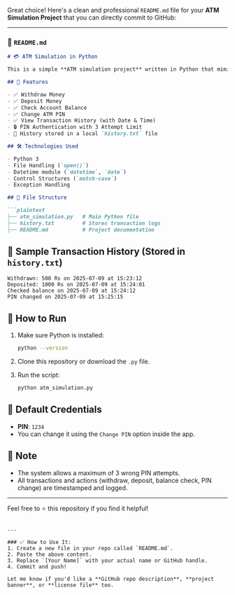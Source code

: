Great choice! Here's a clean and professional `README.md` file for your **ATM Simulation Project** that you can directly commit to GitHub:

---

### 📄 `README.md`

````markdown
# 💳 ATM Simulation in Python

This is a simple **ATM simulation project** written in Python that mimics the basic functionalities of an Automated Teller Machine (ATM).

## 🚀 Features

- ✅ Withdraw Money
- ✅ Deposit Money
- ✅ Check Account Balance
- ✅ Change ATM PIN
- ✅ View Transaction History (with Date & Time)
- 🔒 PIN Authentication with 3 Attempt Limit
- 📝 History stored in a local `history.txt` file

## 🛠 Technologies Used

- Python 3
- File Handling (`open()`)
- Datetime module (`datetime`, `date`)
- Control Structures (`match-case`)
- Exception Handling

## 📁 File Structure

```plaintext
├── atm_simulation.py   # Main Python file
├── history.txt         # Stores transaction logs
├── README.md           # Project documentation
````

## 📸 Sample Transaction History (Stored in `history.txt`)

```
Withdrawn: 500 Rs on 2025-07-09 at 15:23:12
Deposited: 1000 Rs on 2025-07-09 at 15:24:01
Checked balance on 2025-07-09 at 15:24:12
PIN changed on 2025-07-09 at 15:25:15
```

## 🧪 How to Run

1. Make sure Python is installed:

   ```bash
   python --version
   ```

2. Clone this repository or download the `.py` file.

3. Run the script:

   ```bash
   python atm_simulation.py
   ```

## 🔐 Default Credentials

* **PIN**: `1234`
* You can change it using the `Change PIN` option inside the app.

## 📌 Note

* The system allows a maximum of 3 wrong PIN attempts.
* All transactions and actions (withdraw, deposit, balance check, PIN change) are timestamped and logged.


---

Feel free to ⭐ this repository if you find it helpful!

```

---

### ✅ How to Use It:
1. Create a new file in your repo called `README.md`.
2. Paste the above content.
3. Replace `[Your Name]` with your actual name or GitHub handle.
4. Commit and push!

Let me know if you'd like a **GitHub repo description**, **project banner**, or **license file** too.
```

